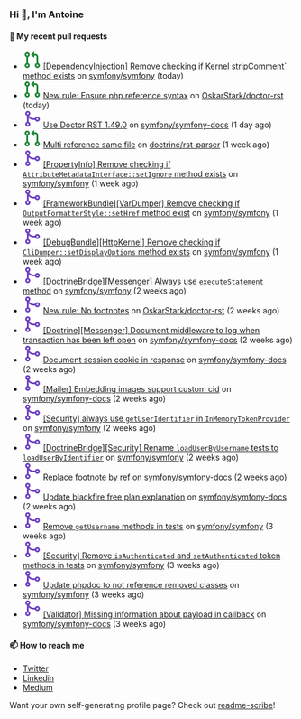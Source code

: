 ### Hi 👋, I'm Antoine

#### 👷 My recent pull requests

- ![](./assets/pr-open.svg) [[DependencyInjection] Remove checking if Kernel stripComment` method exists](https://github.com/symfony/symfony/pull/51712) on [symfony/symfony](https://github.com/symfony/symfony) (today)
- ![](./assets/pr-open.svg) [New rule: Ensure php reference syntax](https://github.com/OskarStark/doctor-rst/pull/1519) on [OskarStark/doctor-rst](https://github.com/OskarStark/doctor-rst) (today)
- ![](./assets/pr-merged.svg) [Use Doctor RST 1.49.0](https://github.com/symfony/symfony-docs/pull/18908) on [symfony/symfony-docs](https://github.com/symfony/symfony-docs) (1 day ago)
- ![](./assets/pr-open.svg) [Multi reference same file](https://github.com/doctrine/rst-parser/pull/276) on [doctrine/rst-parser](https://github.com/doctrine/rst-parser) (1 week ago)
- ![](./assets/pr-merged.svg) [[PropertyInfo] Remove checking if `AttributeMetadataInterface::setIgnore` method exists](https://github.com/symfony/symfony/pull/51607) on [symfony/symfony](https://github.com/symfony/symfony) (1 week ago)
- ![](./assets/pr-merged.svg) [[FrameworkBundle][VarDumper] Remove checking if `OutputFormatterStyle::setHref` method exist](https://github.com/symfony/symfony/pull/51606) on [symfony/symfony](https://github.com/symfony/symfony) (1 week ago)
- ![](./assets/pr-merged.svg) [[DebugBundle][HttpKernel] Remove checking if `CliDumper::setDisplayOptions` method exists](https://github.com/symfony/symfony/pull/51605) on [symfony/symfony](https://github.com/symfony/symfony) (1 week ago)
- ![](./assets/pr-merged.svg) [[DoctrineBridge][Messenger] Always use `executeStatement` method](https://github.com/symfony/symfony/pull/51587) on [symfony/symfony](https://github.com/symfony/symfony) (2 weeks ago)
- ![](./assets/pr-merged.svg) [New rule: No footnotes](https://github.com/OskarStark/doctor-rst/pull/1494) on [OskarStark/doctor-rst](https://github.com/OskarStark/doctor-rst) (2 weeks ago)
- ![](./assets/pr-merged.svg) [[Doctrine][Messenger] Document middleware to log when transaction has been left open](https://github.com/symfony/symfony-docs/pull/18833) on [symfony/symfony-docs](https://github.com/symfony/symfony-docs) (2 weeks ago)
- ![](./assets/pr-merged.svg) [Document session cookie in response](https://github.com/symfony/symfony-docs/pull/18832) on [symfony/symfony-docs](https://github.com/symfony/symfony-docs) (2 weeks ago)
- ![](./assets/pr-merged.svg) [[Mailer] Embedding images support custom cid](https://github.com/symfony/symfony-docs/pull/18817) on [symfony/symfony-docs](https://github.com/symfony/symfony-docs) (2 weeks ago)
- ![](./assets/pr-merged.svg) [[Security] always use `getUserIdentifier` in `InMemoryTokenProvider`](https://github.com/symfony/symfony/pull/51535) on [symfony/symfony](https://github.com/symfony/symfony) (2 weeks ago)
- ![](./assets/pr-merged.svg) [[DoctrineBridge][Security] Rename `loadUserByUsername` tests to `loadUserByIdentifier`](https://github.com/symfony/symfony/pull/51534) on [symfony/symfony](https://github.com/symfony/symfony) (2 weeks ago)
- ![](./assets/pr-merged.svg) [Replace footnote by ref](https://github.com/symfony/symfony-docs/pull/18816) on [symfony/symfony-docs](https://github.com/symfony/symfony-docs) (2 weeks ago)
- ![](./assets/pr-merged.svg) [Update blackfire free plan explanation](https://github.com/symfony/symfony-docs/pull/18815) on [symfony/symfony-docs](https://github.com/symfony/symfony-docs) (2 weeks ago)
- ![](./assets/pr-merged.svg) [Remove `getUsername` methods in tests](https://github.com/symfony/symfony/pull/51500) on [symfony/symfony](https://github.com/symfony/symfony) (3 weeks ago)
- ![](./assets/pr-merged.svg) [[Security] Remove `isAuthenticated` and `setAuthenticated` token methods in tests](https://github.com/symfony/symfony/pull/51499) on [symfony/symfony](https://github.com/symfony/symfony) (3 weeks ago)
- ![](./assets/pr-merged.svg) [Update phpdoc to not reference removed classes](https://github.com/symfony/symfony/pull/51498) on [symfony/symfony](https://github.com/symfony/symfony) (3 weeks ago)
- ![](./assets/pr-merged.svg) [[Validator] Missing information about payload in callback](https://github.com/symfony/symfony-docs/pull/18791) on [symfony/symfony-docs](https://github.com/symfony/symfony-docs) (3 weeks ago)

#### 📫 How to reach me

- [Twitter](https://twitter.com/a_lamirault)
- [Linkedin](https://www.linkedin.com/in/antoine-lamirault-9a9a9a107/)
- [Medium](https://alamirault.medium.com)

Want your own self-generating profile page? Check out [readme-scribe](https://github.com/muesli/readme-scribe)!
